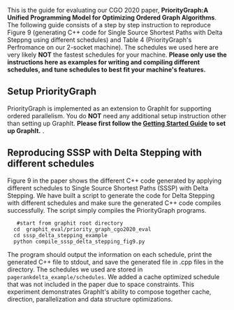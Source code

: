 This is the guide for evaluating our CGO 2020 paper, **PriorityGraph:A Unified Programming Model for Optimizing Ordered Graph Algorithms**. The following guide consists of a step by step instruction to reproduce Figure 9 (generating C++ code for Single Source Shortest Paths with Delta Steppng using different schedules) and Table 4 (PriorityGraph's Perfromance on our 2-socket machine).  The schedules we used here are very likely  **NOT** the fastest schedules for your machine. **Please only use the instructions here as examples for writing and compiling different schedules, and tune schedules to best fit your machine's features.**


## Setup PriorityGraph ## 
PriorityGraph is implemented as an extension to GraphIt for supporting ordered parallelism. You do **NOT** need any additional setup instruction other than setting up GraphIt. **Please first follow the [Getting Started Guide](https://github.com/GraphIt-DSL/graphit/blob/master/README.md ) to set up GraphIt.** . 



## Reproducing SSSP with Delta Stepping with different schedules
Figure 9 in the paper shows the different C++ code generated by applying different schedules to Single Source Shortest Paths (SSSP) with Delta Stepping. We have built a script to generate the code for Delta Stepping with different schedules and make sure the generated C++ code compiles successfully. The script simply compiles the PriorityGraph programs. 

```
   #start from graphit root directory
  cd  graphit_eval/priority_graph_cgo2020_eval
  cd sssp_delta_stepping_example
  python compile_sssp_delta_stepping_fig9.py
```

The program should output the information on each schedule, print the generated C++ file to stdout, and save the generated file in .cpp files in the directory. The schedules we used are stored in `pagerankdelta_example/schedules`. We added a cache optimized schedule that was not included in the paper due to space constraints. This experiment demonstrates GraphIt's ability to compose together cache, direction, parallelization and data structure optimizations. 